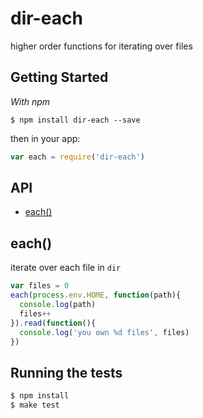 
# dir-each

  higher order functions for iterating over files

## Getting Started

_With npm_  

	$ npm install dir-each --save

then in your app:

```js
var each = require('dir-each')
```

## API

  - [each()](#each)

## each()

  iterate over each file in `dir`

```js
var files = 0
each(process.env.HOME, function(path){
  console.log(path)
  files++
}).read(function(){
  console.log('you own %d files', files)
})
```

## Running the tests

```bash
$ npm install
$ make test
```
